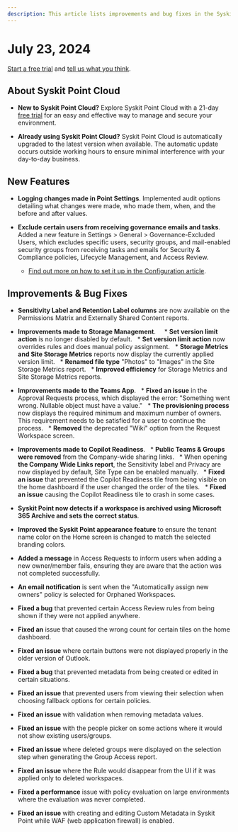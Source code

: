 ```yaml
---
description: This article lists improvements and bug fixes in the Syskit Point Cloud version 2024.4.54.1
---
```


# July 23, 2024

[Start a free trial](https://www.syskit.com/products/point/free-trial/) and [tell us what you think](https://www.syskit.com/company/contact-us/).


## About Syskit Point Cloud

* **New to Syskit Point Cloud?** Explore Syskit Point Cloud with a 21-day [free trial](https://www.syskit.com/products/point/free-trial/) for an easy and effective way to manage and secure your environment.

* **Already using Syskit Point Cloud?** Syskit Point Cloud is automatically upgraded to the latest version when available. The automatic update occurs outside working hours to ensure minimal interference with your day-to-day business.

## New Features

* **Logging changes made in Point Settings**. Implemented audit options detailing what changes were made, who made them, when, and the before and after values. 

* **Exclude certain users from receiving governance emails and tasks**. Added a new feature in Settings > General > Governance-Excluded Users, which excludes specific users, security groups, and mail-enabled security groups from receiving tasks and emails for Security & Compliance policies, Lifecycle Management, and Access Review. 
    * [Find out more on how to set it up in the Configuration article](../../configuration/exclude-users-tasks.md).

## Improvements & Bug Fixes

* **Sensitivity Label and Retention Label columns** are now available on the Permissions Matrix and Externally Shared Content reports. 

* **Improvements made to Storage Management**.  
  * **Set version limit action** is no longer disabled by default. 
  * **Set version limit action** now overrides rules and does manual policy assignment. 
  * **Storage Metrics and Site Storage Metrics** reports now display the currently applied version limit. 
  * **Renamed file type** "Photos" to "Images" in the Site Storage Metrics report. 
  * **Improved efficiency** for Storage Metrics and Site Storage Metrics reports. 

* **Improvements made to the Teams App**.
  * **Fixed an issue** in the Approval Requests process, which displayed the error: "Something went wrong. Nullable object must have a value." 
  * **The provisioning process** now displays the required minimum and maximum number of owners. This requirement needs to be satisfied for a user to continue the process. 
  * **Removed** the deprecated "Wiki" option from the Request Workspace screen. 

* **Improvements made to Copilot Readiness**.
  * **Public Teams & Groups were removed** from the Company-wide sharing links. 
  * When opening **the Company Wide Links report**, the Sensitivity label and Privacy are now displayed by default, Site Type can be enabled manually. 
  * **Fixed an issue** that prevented the Copilot Readiness tile from being visible on the home dashboard if the user changed the order of the tiles. 
  * **Fixed an issue** causing the Copilot Readiness tile to crash in some cases. 

* **Syskit Point now detects if a workspace is archived using Microsoft 365 Archive and sets the correct status**. 

* **Improved the Syskit Point appearance feature** to ensure the tenant name color on the Home screen is changed to match the selected branding colors. 

* **Added a message** in Access Requests to inform users when adding a new owner/member fails, ensuring they are aware that the action was not completed successfully. 

* **An email notification** is sent when the "Automatically assign new owners" policy is selected for Orphaned Workspaces. 

* **Fixed a bug** that prevented certain Access Review rules from being shown if they were not applied anywhere. 

* **Fixed an** issue that caused the wrong count for certain tiles on the home dashboard. 

* **Fixed an issue** where certain buttons were not displayed properly in the older version of Outlook. 

* **Fixed a bug** that prevented metadata from being created or edited in certain situations. 

* **Fixed an issue** that prevented users from viewing their selection when choosing fallback options for certain policies. 

* **Fixed an issue** with validation when removing metadata values. 

* **Fixed an issue** with the people picker on some actions where it would not show existing users/groups. 

* **Fixed an issue** where deleted groups were displayed on the selection step when generating the Group Access report. 

* **Fixed an issue** where the Rule would disappear from the UI if it was applied only to deleted workspaces. 

* **Fixed a performance** issue with policy evaluation on large environments where the evaluation was never completed. 

* **Fixed an issue** with creating and editing Custom Metadata in Syskit Point while WAF (web application firewall) is enabled. 